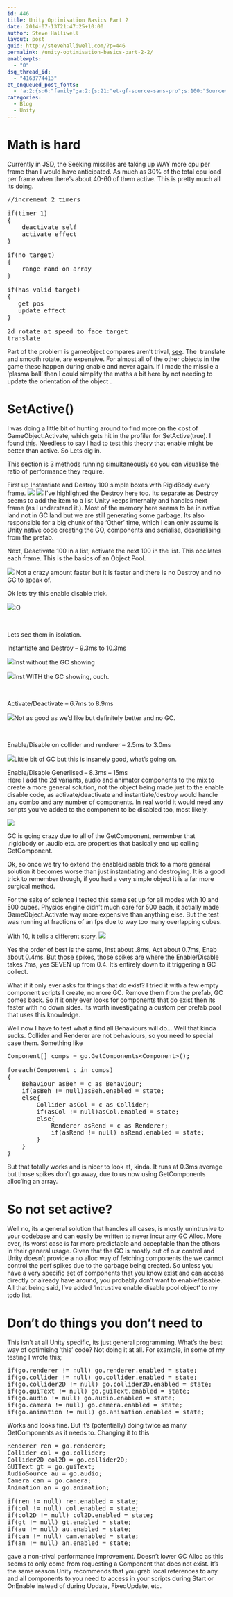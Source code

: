```yaml
---
id: 446
title: Unity Optimisation Basics Part 2
date: 2014-07-13T21:47:25+10:00
author: Steve Halliwell
layout: post
guid: http://stevehalliwell.com/?p=446
permalink: /unity-optimisation-basics-part-2-2/
enablewpts:
  - "0"
dsq_thread_id:
  - "4163774413"
et_enqueued_post_fonts:
  - 'a:2:{s:6:"family";a:2:{s:21:"et-gf-source-sans-pro";s:100:"Source+Sans+Pro:200,200italic,300,300italic,regular,italic,600,600italic,700,700italic,900,900italic";s:10:"et-gf-lato";s:75:"Lato:100,100italic,300,300italic,regular,italic,700,700italic,900,900italic";}s:6:"subset";a:7:{i:0;s:8:"cyrillic";i:1;s:5:"greek";i:2;s:10:"vietnamese";i:3;s:5:"latin";i:4;s:9:"greek-ext";i:5;s:9:"latin-ext";i:6;s:12:"cyrillic-ext";}}'
categories:
  - Blog
  - Unity
---
```

# Math is hard

Currently in JSD, the Seeking missiles are taking up WAY more cpu per frame than I would have anticipated. As much as 30% of the total cpu load per frame when there&#8217;s about 40-60 of them active. This is pretty much all its doing.

<pre class="lang:c# decode:true">//increment 2 timers

if(timer 1)
{
    deactivate self
    activate effect
}

if(no target)
{
    range rand on array
}

if(has valid target)
{
   get pos
   update effect
}

2d rotate at speed to face target
translate</pre>

Part of the problem is gameobject compares aren&#8217;t trival, <a class="vt-p" href="http://blogs.unity3d.com/2014/05/16/custom-operator-should-we-keep-it/" target="_blank">see</a>. The  translate and smooth rotate, are expensive. For almost all of the other objects in the game these happen during enable and never again. If I made the missile a &#8216;plasma ball&#8217; then I could simplify the maths a bit here by not needing to update the orientation of the object .

# SetActive()

I was doing a little bit of hunting around to find more on the cost of GameObject.Activate, which gets hit in the profiler for SetActive(true). I found <a class="vt-p" href="http://answers.unity3d.com/questions/58884/instantiate-vs-gameobjectactivetrue.html" target="_blank">this</a>. Needless to say I had to test this theory that enable might be better than active. So Lets dig in.

This section is 3 methods running simultaneously so you can visualise the ratio of performance they require.

First up Instantiate and Destroy 100 simple boxes with RigidBody every frame.
![](/wp-content/uploads/2014/07/all_instHiLi.gif)
![](/wp-content/uploads/2014/07/all_destHiLi.gif)
I&#8217;ve highlighted the Destroy here too. Its separate as Destroy seems to add the item to a list Unity keeps internally and handles next frame (as I understand it.). Most of the memory here seems to be in native land not in GC land but we are still generating some garbage. Its also responsible for a big chunk of the &#8216;Other&#8217; time, which I can only assume is Unity native code creating the GO, components and serialise, deserialising from the prefab.

Next, Deactivate 100 in a list, activate the next 100 in the list. This occilates each frame. This is the basics of an Object Pool.

![](/wp-content/uploads/2014/07/all_activateHiLi.gif)
Not a crazy amount faster but it is faster and there is no Destroy and no GC to speak of.

Ok lets try this enable disable trick.

![](/wp-content/uploads/2014/07/all_endisHiLi.gif):O

&nbsp;

Lets see them in isolation.

Instantiate and Destroy &#8211; 9.3ms to 10.3ms

![](/wp-content/uploads/2014/07/solo_instNoGC.gif)Inst without the GC showing

![](/wp-content/uploads/2014/07/solo_instGC.gif)Inst WITH the GC showing, ouch.

&nbsp;

Activate/Deactivate &#8211; 6.7ms to 8.9ms

![](/wp-content/uploads/2014/07/solo_act.gif)Not as good as we&#8217;d like but definitely better and no GC.

&nbsp;

Enable/Disable on collider and renderer &#8211; 2.5ms to 3.0ms

![](/wp-content/uploads/2014/07/solo_endisMinamal.gif)Little bit of GC but this is insanely good, what&#8217;s going on.

Enable/Disable Generlised &#8211; 8.3ms &#8211; 15ms  
Here I add the 2d variants, audio and animator components to the mix to create a more general solution, not the object being made just to the enable disable code, as activate/deactivate and instantiate/destroy would handle any combo and any number of components. In real world it would need any scripts you&#8217;ve added to the component to be disabled too, most likely.

![](/wp-content/uploads/2014/07/solo_endisGeneral.gif)

GC is going crazy due to all of the GetComponent, remember that .rigidbody or .audio etc. are properties that basically end up calling GetComponent.

Ok, so once we try to extend the enable/disable trick to a more general solution it becomes worse than just instantiating and destroying. It is a good trick to remember though, if you had a very simple object it is a far more surgical method.

For the sake of science I tested this same set up for all modes with 10 and 500 cubes. Physics engine didn&#8217;t much care for 500 each, it actially made GameObject.Activate way more expensive than anything else. But the test was running at fractions of an fps due to way too many overlapping cubes.

With 10, it tells a different story.
![](/wp-content/uploads/2014/07/all_10obj.png)

Yes the order of best is the same, Inst about .8ms, Act about 0.7ms, Enab about 0.4ms. But those spikes, those spikes are where the Enable/Disable takes 7ms, yes SEVEN up from 0.4. It&#8217;s entirely down to it triggering a GC collect.

What if it only ever asks for things that do exist? I tried it with a few empty component scripts I create, no more GC. Remove them from the prefab, GC comes back. So if it only ever looks for components that do exist then its faster with no down sides. Its worth investigating a custom per prefab pool that uses this knowledge.

Well now I have to test what a find all Behaviours will do&#8230; Well that kinda sucks. Collider and Renderer are not behaviours, so you need to special case them. Something like

<pre class="lang:c# decode:true">Component[] comps = go.GetComponents&lt;Component&gt;();

foreach(Component c in comps)
{
	Behaviour asBeh = c as Behaviour;
	if(asBeh != null)asBeh.enabled = state;
	else{
		Collider asCol = c as Collider;
		if(asCol != null)asCol.enabled = state;
		else{
			Renderer asRend = c as Renderer;
			if(asRend != null) asRend.enabled = state;
		}
	}
}</pre>

But that totally works and is nicer to look at, kinda. It runs at 0.3ms average but those spikes don&#8217;t go away, due to us now using GetComponents alloc&#8217;ing an array.

# So not set active?

Well no, its a general solution that handles all cases, is mostly unintrusive to your codebase and can easily be written to never incur any GC Alloc. More over, its worst case is far more predictable and acceptable than the others in their general usage. Given that the GC is mostly out of our control and Unity doesn&#8217;t provide a no alloc way of fetching components the we cannot control the perf spikes due to the garbage being created. So unless you have a very specific set of components that you know exist and can access directly or already have around, you probably don&#8217;t want to enable/disable. All that being said, I&#8217;ve added &#8216;Intrustive enable disable pool object&#8217; to my todo list.

# Don&#8217;t do things you don&#8217;t need to

This isn&#8217;t at all Unity specific, its just general programming. What&#8217;s the best way of optimising &#8216;this&#8217; code? Not doing it at all. For example, in some of my testing I wrote this;

<pre class="lang:c# decode:true">if(go.renderer != null) go.renderer.enabled = state;
if(go.collider != null) go.collider.enabled = state;
if(go.collider2D != null) go.collider2D.enabled = state;
if(go.guiText != null) go.guiText.enabled = state;
if(go.audio != null) go.audio.enabled = state;
if(go.camera != null) go.camera.enabled = state;
if(go.animation != null) go.animation.enabled = state;
</pre>

Works and looks fine. But it&#8217;s (potentially) doing twice as many GetComponents as it needs to. Changing it to this

<pre class="lang:c# decode:true">Renderer ren = go.renderer;
Collider col = go.collider;
Collider2D col2D = go.collider2D;
GUIText gt = go.guiText;
AudioSource au = go.audio;
Camera cam = go.camera;
Animation an = go.animation;

if(ren != null) ren.enabled = state;
if(col != null) col.enabled = state;
if(col2D != null) col2D.enabled = state;
if(gt != null) gt.enabled = state;
if(au != null) au.enabled = state;
if(cam != null) cam.enabled = state;
if(an != null) an.enabled = state;
</pre>

gave a non-trival performance improvement. Doesn&#8217;t lower GC Alloc as this seems to only come from requesting a Component that does not exist. It&#8217;s the same reason Unity recommends that you grab local references to any and all components to you need to access in your scripts during Start or OnEnable instead of during Update, FixedUpdate, etc.